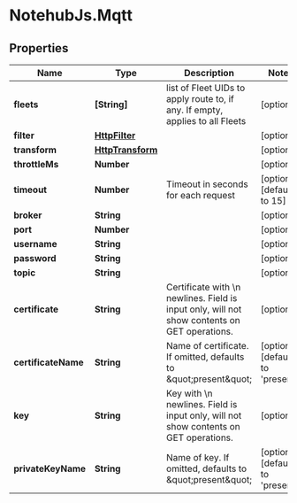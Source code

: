 # NotehubJs.Mqtt

## Properties

| Name                | Type                                  | Description                                                                                   | Notes                                     |
| ------------------- | ------------------------------------- | --------------------------------------------------------------------------------------------- | ----------------------------------------- |
| **fleets**          | **[String]**                          | list of Fleet UIDs to apply route to, if any. If empty, applies to all Fleets                 | [optional]                                |
| **filter**          | [**HttpFilter**](HttpFilter.md)       |                                                                                               | [optional]                                |
| **transform**       | [**HttpTransform**](HttpTransform.md) |                                                                                               | [optional]                                |
| **throttleMs**      | **Number**                            |                                                                                               | [optional]                                |
| **timeout**         | **Number**                            | Timeout in seconds for each request                                                           | [optional] [default to 15]                |
| **broker**          | **String**                            |                                                                                               | [optional]                                |
| **port**            | **Number**                            |                                                                                               | [optional]                                |
| **username**        | **String**                            |                                                                                               | [optional]                                |
| **password**        | **String**                            |                                                                                               | [optional]                                |
| **topic**           | **String**                            |                                                                                               | [optional]                                |
| **certificate**     | **String**                            | Certificate with \\n newlines. Field is input only, will not show contents on GET operations. | [optional]                                |
| **certificateName** | **String**                            | Name of certificate. If omitted, defaults to \&quot;present\&quot;                            | [optional] [default to &#39;present&#39;] |
| **key**             | **String**                            | Key with \\n newlines. Field is input only, will not show contents on GET operations.         | [optional]                                |
| **privateKeyName**  | **String**                            | Name of key. If omitted, defaults to \&quot;present\&quot;                                    | [optional] [default to &#39;present&#39;] |
